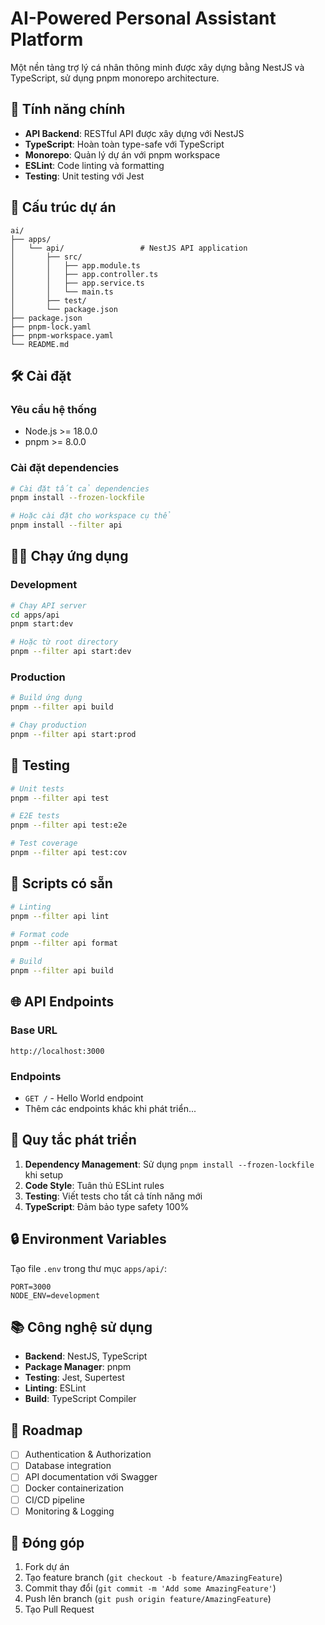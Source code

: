 # AI-Powered Personal Assistant Platform

Một nền tảng trợ lý cá nhân thông minh được xây dựng bằng NestJS và TypeScript, sử dụng pnpm monorepo architecture.

## 🚀 Tính năng chính

- **API Backend**: RESTful API được xây dựng với NestJS
- **TypeScript**: Hoàn toàn type-safe với TypeScript
- **Monorepo**: Quản lý dự án với pnpm workspace
- **ESLint**: Code linting và formatting
- **Testing**: Unit testing với Jest

## 📁 Cấu trúc dự án

```
ai/
├── apps/
│   └── api/                 # NestJS API application
│       ├── src/
│       │   ├── app.module.ts
│       │   ├── app.controller.ts
│       │   ├── app.service.ts
│       │   └── main.ts
│       ├── test/
│       └── package.json
├── package.json
├── pnpm-lock.yaml
├── pnpm-workspace.yaml
└── README.md
```

## 🛠️ Cài đặt

### Yêu cầu hệ thống
- Node.js >= 18.0.0
- pnpm >= 8.0.0

### Cài đặt dependencies
```bash
# Cài đặt tất cả dependencies
pnpm install --frozen-lockfile

# Hoặc cài đặt cho workspace cụ thể
pnpm install --filter api
```

## 🏃‍♂️ Chạy ứng dụng

### Development
```bash
# Chạy API server
cd apps/api
pnpm start:dev

# Hoặc từ root directory
pnpm --filter api start:dev
```

### Production
```bash
# Build ứng dụng
pnpm --filter api build

# Chạy production
pnpm --filter api start:prod
```

## 🧪 Testing

```bash
# Unit tests
pnpm --filter api test

# E2E tests
pnpm --filter api test:e2e

# Test coverage
pnpm --filter api test:cov
```

## 🔧 Scripts có sẵn

```bash
# Linting
pnpm --filter api lint

# Format code
pnpm --filter api format

# Build
pnpm --filter api build
```

## 🌐 API Endpoints

### Base URL
```
http://localhost:3000
```

### Endpoints
- `GET /` - Hello World endpoint
- Thêm các endpoints khác khi phát triển...

## 📝 Quy tắc phát triển

1. **Dependency Management**: Sử dụng `pnpm install --frozen-lockfile` khi setup
2. **Code Style**: Tuân thủ ESLint rules
3. **Testing**: Viết tests cho tất cả tính năng mới
4. **TypeScript**: Đảm bảo type safety 100%

## 🔒 Environment Variables

Tạo file `.env` trong thư mục `apps/api/`:

```env
PORT=3000
NODE_ENV=development
```

## 📚 Công nghệ sử dụng

- **Backend**: NestJS, TypeScript
- **Package Manager**: pnpm
- **Testing**: Jest, Supertest
- **Linting**: ESLint
- **Build**: TypeScript Compiler

## 🚀 Roadmap

- [ ] Authentication & Authorization
- [ ] Database integration
- [ ] API documentation với Swagger
- [ ] Docker containerization
- [ ] CI/CD pipeline
- [ ] Monitoring & Logging

## 🤝 Đóng góp

1. Fork dự án
2. Tạo feature branch (`git checkout -b feature/AmazingFeature`)
3. Commit thay đổi (`git commit -m 'Add some AmazingFeature'`)
4. Push lên branch (`git push origin feature/AmazingFeature`)
5. Tạo Pull Request

